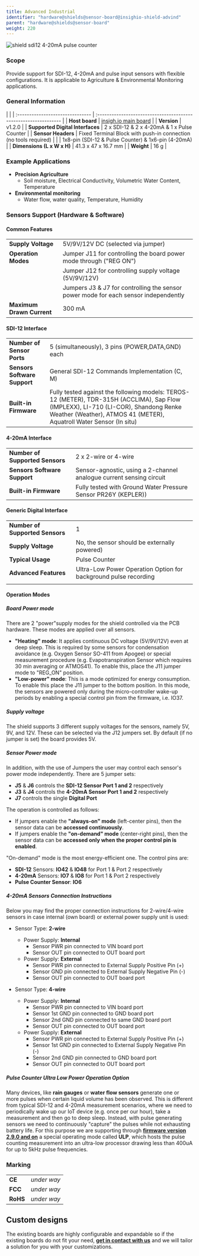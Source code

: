```yaml
---
title: Advanced Industrial
identifier: "hardware@shields@sensor-board@insighio-shield-advind"
parent: "hardware@shields@sensor-board"
weight: 220
---
```


![shield sdi12 4-20mA pulse counter](/images/deviceimages/insighio-shield-advind.png?width=20pc)

### Scope

Provide support for SDI-12, 4-20mA and pulse input sensors with flexible configurations. It is applicable to Agriculture & Environmental Monitoring applications.

### General Information

|                                  |
| :------------------------------- | :--------------------------------------------------------------- |
| **Host board**                   | [insigh.io main board](../../../board/latest)                    |
| **Version**                      | v1.2.0                                                           |
| **Supported Digital Interfaces** | 2 x SDI-12 & 2 x 4-20mA & 1 x Pulse Counter                      |
| **Sensor Headers**               | Fixed Terminal Block with push-in connection (no tools required) |
|                                  | 1x8-pin (SDI-12 & Pulse Counter) & 1x6-pin (4-20mA)              |
| **Dimensions (L x W x H)**       | 41.3 x 47 x 16.7 mm                                              |
| **Weight**                       | 16 g                                                             |

### Example Applications

- **Precision Agriculture**
  - Soil moisture, Electrical Conductivity, Volumetric Water Content, Temperature
- **Environmental monitoring**
  - Water flow, water quality, Temperature, Humidity

### Sensors Support (Hardware & Software)

#### Common Features

|                           |                                                                                     |
| :------------------------ | :---------------------------------------------------------------------------------- |
| **Supply Voltage**        | 5V/9V/12V DC (selected via jumper)                                                  |
| **Operation Modes**       | Jumper J11 for controlling the board power mode through ("REG ON")                  |
|                           | Jumper J12 for controlling supply voltage (5V/9V/12V)                               |
|                           | Jumpers J3 & J7 for controlling the sensor power mode for each sensor independently |
| **Maximum Drawn Current** | 300 mA                                                                              |

#### SDI-12 Interface

|                              |                                                                                                                                                                                                            |
| :--------------------------- | :--------------------------------------------------------------------------------------------------------------------------------------------------------------------------------------------------------- |
| **Number of Sensor Ports**   | 5 (simultaneously), 3 pins (POWER,DATA,GND) each                                                                                                                                                           |
| **Sensors Software Support** | General SDI-12 Commands Implementation (C, M)                                                                                                                                                              |
| **Built-in Firmware**        | Fully tested against the following models: TEROS-12 (METER), TDR-315H (ACCLIMA), Sap Flow (IMPLEXX), LI-710 (LI-COR), Shandong Renke Weather (Weather), ATMOS 41 (METER), Aquatroll Water Sensor (In situ) |

#### 4-20mA Interface

|                                 |                                                                     |
| :------------------------------ | :------------------------------------------------------------------ |
| **Number of Supported Sensors** | 2 x 2-wire or 4-wire                                                |
| **Sensors Software Support**    | Sensor-agnostic, using a 2-channel analogue current sensing circuit |
| **Built-in Firmware**           | Fully tested with Ground Water Pressure Sensor PR26Y (KEPLER))      |

#### Generic Digital Interface

|                                 |                                                                 |
| :------------------------------ | :-------------------------------------------------------------- |
| **Number of Supported Sensors** | 1                                                               |
| **Supply Voltage**              | No, the sensor should be externally powered)                    |
| **Typical Usage**               | Pulse Counter                                                   |
| **Advanced Features**           | Ultra-Low Power Operation Option for background pulse recording |
|                                 |                                                                 |

#### Operation Modes

##### Board Power mode

There are 2 "power"supply modes for the shield controlled via the PCB hardware. These modes are applied over all sensors.

- **"Heating" mode**: It applies continuous DC voltage (5V/9V/12V) even at deep sleep. This is required by some sensors for condensation avoidance (e.g. Oxygen Sensor SO-411 from Apogee) or special measurement procedure (e.g. Evapotranspiration Sensor which requires 30 min averaging or ATMOS41). To enable this, place the J11 jumper mode to "REG_ON" position.
- **"Low-power" mode**: This is a mode optimized for energy consumption. To enable this place the J11 jumper to the bottom position. In this mode, the sensors are powered only during the micro-controller wake-up periods by enabling a special control pin from the firmware, i.e. IO37.

##### Supply voltage

The shield supports 3 different supply voltages for the sensors, namely 5V, 9V, and 12V. These can be selected via the J12 jumpers set. By default (if no jumper is set) the board provides 5V.

##### Sensor Power mode

In addition, with the use of Jumpers the user may control each sensor's power mode independently.
There are 5 jumper sets:

- **J5** & **J6** controls the **SDI-12 Sensor Port 1 and 2** respectively
- **J3** & **J4** controls the **4-20mA Sensor Port 1 and 2** respectively
- **J7** controls the single **Digital Port**

The operation is controlled as follows:

- If jumpers enable the **"always-on" mode** (left-center pins), then the sensor data can be **accessed continuously**.
- If jumpers enable the **"on-demand" mode** (center-right pins), then the sensor data can be **accessed only when the proper control pin is enabled**.

"On-demand" mode is the most energy-efficient one. The control pins are:

- **SDI-12** Sensors: **IO42** & **IO48** for Port 1 & Port 2 respectively
- **4-20mA** Sensors: **IO7** & **IO8** for Port 1 & Port 2 respectively
- **Pulse Counter Sensor**: **IO6**

##### 4-20mA Sensors Connection Instructions

Below you may find the proper connection instructions for 2-wire/4-wire sensors in case internal (own board) or external power supply unit is used:

- Sensor Type: **2-wire**

  - Power Supply: **Internal**
    - Sensor PWR pin connected to VIN board port
    - Sensor OUT pin connected to OUT board port
  - Power Supply: **External**
    - Sensor PWR pin connected to External Supply Positive Pin (+)
    - Sensor GND pin connected to External Supply Negative Pin (-)
    - Sensor OUT pin connected to OUT board port

- Sensor Type: **4-wire**
  - Power Supply: **Internal**
    - Sensor PWR pin connected to VIN board port
    - Sensor 1st GND pin connected to GND board port
    - Sensor 2nd GND pin connected to same GND board port
    - Sensor OUT pin connected to OUT board port
  - Power Supply: **External**
    - Sensor PWR pin connected to External Supply Positive Pin (+)
    - Sensor 1st GND pin connected to External Supply Negative Pin (-)
    - Sensor 2nd GND pin connected to GND board port
    - Sensor OUT pin connected to OUT board port

##### Pulse Counter Ultra Low Power Operation Option

Many devices, like **rain gauges** or **water flow sensors** generate one or more pulses when certain liquid volume has been observed.
This is different from typical SDI-12 and 4-20mA measurement scenarios, where we need to periodically wake up our IoT device (e.g. once per our hour), take a measurement and then go to deep sleep.
Instead, with pulse generating sensors we need to continuously "capture" the pulses while not exhausting battery life.
For this purpose we are supporting through **[firmware version 2.9.0 and on](https://github.com/insighio/insighioNode/releases/tag/v2.9.0)** a special operating mode called **ULP**, which hosts the pulse counting measurement into an ultra-low processor drawing less than 400uA for up to 5kHz pulse frequencies.

### Marking

|          |             |
| :------- | :---------- |
| **CE**   | _under way_ |
| **FCC**  | _under way_ |
| **RoHS** | _under way_ |

## Custom designs

The existing boards are highly configurable and expandable so if the existing boards do not fit your need, **[get in contact with us](mailto:info@insigh.io)** and we will tailor a solution for you with your customizations.
